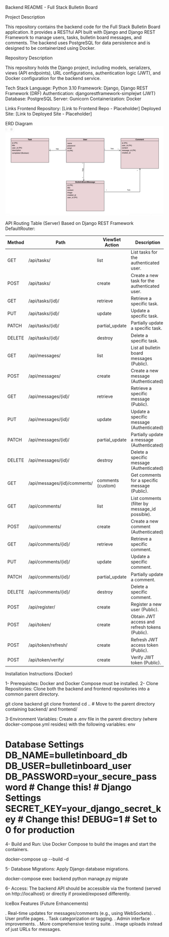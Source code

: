 Backend README - Full Stack Bulletin Board

Project Description

This repository contains the backend code for the Full Stack Bulletin Board application. It provides a RESTful API built with Django and Django REST Framework to manage users, tasks, bulletin board messages, and comments. The backend uses PostgreSQL for data persistence and is designed to be containerized using Docker.

Repository Description

This repository holds the Django project, including models, serializers, views (API endpoints), URL configurations, authentication logic (JWT), and Docker configuration for the backend service.

Tech Stack
Language: Python 3.10
Framework: Django, Django REST Framework (DRF)
Authentication: djangorestframework-simplejwt (JWT)
Database: PostgreSQL
Server: Gunicorn
Containerization: Docker

Links
Frontend Repository: [Link to Frontend Repo - Placeholder]
Deployed Site: [Link to Deployed Site - Placeholder]

ERD Diagram
![ERD DIAGRAM](./task_description/ERD.jpg )

API Routing Table (Server)
Based on Django REST Framework DefaultRouter:

| Method | Path                        | ViewSet Action     | Description                                                    |
|--------|-----------------------------|--------------------|----------------------------------------------------------------|
| GET    | /api/tasks/                 | list               | List tasks for the authenticated user.                         |
| POST   | /api/tasks/                 | create             | Create a new task for the authenticated user.                  |
| GET    | /api/tasks/{id}/            | retrieve           | Retrieve a specific task.                                      |
| PUT    | /api/tasks/{id}/            | update             | Update a specific task.                                        |
| PATCH  | /api/tasks/{id}/            | partial_update     | Partially update a specific task.                              |
| DELETE | /api/tasks/{id}/            | destroy            | Delete a specific task.                                        |
| GET    | /api/messages/              | list               | List all bulletin board messages (Public).                     |
| POST   | /api/messages/              | create             | Create a new message (Authenticated).                          |
| GET    | /api/messages/{id}/         | retrieve           | Retrieve a specific message (Public).                          |
| PUT    | /api/messages/{id}/         | update             | Update a specific message (Authenticated).                     |
| PATCH  | /api/messages/{id}/         | partial_update     | Partially update a message (Authenticated).                    |
| DELETE | /api/messages/{id}/         | destroy            | Delete a specific message (Authenticated).                     |
| GET    | /api/messages/{id}/comments/| comments (custom)  | Get comments for a specific message (Public).                  |
| GET    | /api/comments/              | list               | List comments (filter by message_id possible).                 |
| POST   | /api/comments/              | create             | Create a new comment (Authenticated).                          |
| GET    | /api/comments/{id}/         | retrieve           | Retrieve a specific comment.                                   |
| PUT    | /api/comments/{id}/         | update             | Update a specific comment.                                     |
| PATCH  | /api/comments/{id}/         | partial_update     | Partially update a comment.                                    |
| DELETE | /api/comments/{id}/         | destroy            | Delete a specific comment.                                     |
| POST   | /api/register/              | create             | Register a new user (Public).                                  |
| POST   | /api/token/                 | create             | Obtain JWT access and refresh tokens (Public).                 |
| POST   | /api/token/refresh/         | create             | Refresh JWT access token (Public).                             |
| POST   | /api/token/verify/          | create             | Verify JWT token (Public).                                     |



Installation Instructions (Docker)

1- Prerequisites: Docker and Docker Compose must be installed.
2- Clone Repositories: Clone both the backend and frontend repositories into a common parent directory.

git clone <backend-repo-url> backend
git clone <frontend-repo-url> frontend
cd .. # Move to the parent directory 
containing backend/ and frontend/

3-Environment Variables: Create a .env file in the parent directory (where docker-compose.yml resides) with the following variables:
env

# Database Settings DB_NAME=bulletinboard_db DB_USER=bulletinboard_user DB_PASSWORD=your_secure_password # Change this! # Django Settings SECRET_KEY=your_django_secret_key # Change this! DEBUG=1 # Set to 0 for production

4- Build and Run: Use Docker Compose to build the images and start the containers.

docker-compose up --build -d

5- Database Migrations: Apply Django database migrations.

docker-compose exec backend python manage.py migrate

6- Access:
The backend API should be accessible via the frontend (served on http://localhost) or directly if proxied/exposed differently.

IceBox Features (Future Enhancements)

. Real-time updates for messages/comments (e.g., using WebSockets).
. User profile pages.
. Task categorization or tagging.
. Admin interface improvements.
. More comprehensive testing suite.
. Image uploads instead of just URLs for messages.


